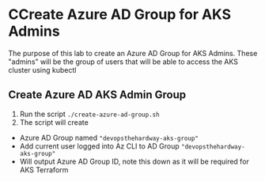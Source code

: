 # CCreate Azure AD Group for AKS Admins

The purpose of this lab to create an Azure AD Group for AKS Admins. These "admins" will be the group of users that will be able to access the AKS cluster using kubectl

## Create Azure AD AKS Admin Group
1. Run the script `./create-azure-ad-group.sh`
2. The script will create
- Azure AD Group named `"devopsthehardway-aks-group"`
- Add current user logged into Az CLI to AD Group `"devopsthehardway-aks-group"`
- Will output Azure AD Group ID, note this down as it will be required for AKS Terraform